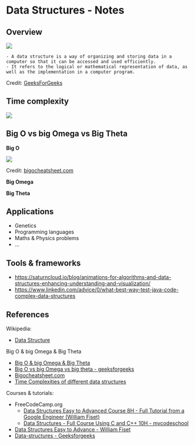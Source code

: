 # Data Structures - Notes

## Overview 

![](https://media.geeksforgeeks.org/wp-content/uploads/20220520182504/ClassificationofDataStructure-660x347.jpg)

```
- A data structure is a way of organizing and storing data in a computer so that it can be accessed and used efficiently. 
- It refers to the logical or mathematical representation of data, as well as the implementation in a computer program.
```

Credit: [GeeksForGeeks](https://www.geeksforgeeks.org/data-structure-meaning/)

## Time complexity

![](https://github.com/afondiel/research-notes/blob/master/programming/algorithms/time_complexity.png?raw=true)


## Big O vs big Omega vs Big Theta

**Big O**

![](https://www.bigocheatsheet.com/img/big-o-cheat-sheet-poster.png)

Credit: [bigocheatsheet.com](https://www.bigocheatsheet.com/)

**Big Omega**

**Big Theta**

## Applications

 - Genetics
 - Programming languages
 - Maths & Physics problems
 - ...

## Tools & frameworks

- https://saturncloud.io/blog/animations-for-algorithms-and-data-structures-enhancing-understanding-and-visualization/
- https://www.linkedin.com/advice/0/what-best-way-test-java-code-complex-data-structures

## References

Wikipedia:

- [Data Structure](https://en.wikipedia.org/wiki/Data_structure)

Big O & big Omega & Big Theta
- [Big O & big Omega & Big Theta](https://joseiciano.medium.com/an-introduction-to-big-o-big-omega-and-big-theta-d10b5c7db002)
- [Big O vs big Omega vs big theta - geeksforgeeks](https://www.geeksforgeeks.org/difference-between-big-oh-big-omega-and-big-theta/)
- [Bigocheatsheet.com](https://www.bigocheatsheet.com/)
- [Time Complexities of different data structures](https://www.geeksforgeeks.org/time-complexities-of-different-data-structures/)

Courses & tutorials:
- FreeCodeCamp.org 
  - [Data Structures Easy to Advanced Course 8H - Full Tutorial from a Google Engineer (William Fiset)](https://www.youtube.com/watch?v=RBSGKlAvoiM)
  - [Data Structures - Full Course Using C and C++ 10H - mycodeschool](https://www.youtube.com/watch?v=B31LgI4Y4DQ&t=1319s)
- [Data Structures Easy to Advance - William Fiset](https://www.youtube.com/watch?v=Qmt0QwzEmh0&list=PLDV1Zeh2NRsB6SWUrDFW2RmDotAfPbeHu)
- [Data-structures - Geeksforgeeks ](https://www.geeksforgeeks.org/data-structures/)



